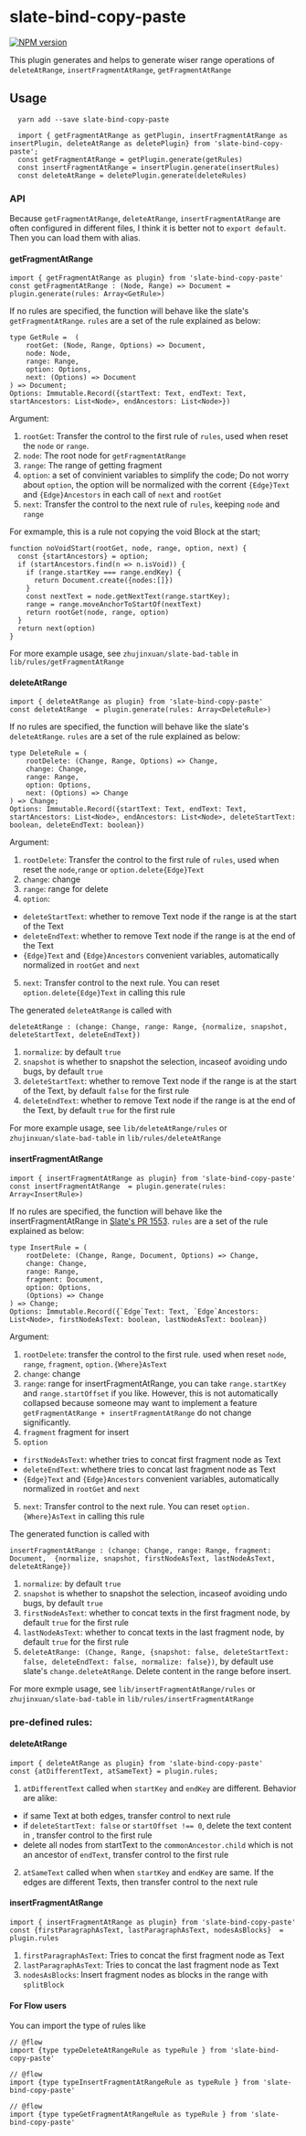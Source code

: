 # slate-bind-copy-paste

[![NPM version](https://badge.fury.io/js/slate-bind-copy-paste.svg)](http://badge.fury.io/js/slate-bind-copy-paste)

This plugin generates and helps to generate wiser range operations of `deleteAtRange`, `insertFragmentAtRange`, `getFragmentAtRange`

## Usage

```
  yarn add --save slate-bind-copy-paste
```

```
  import { getFragmentAtRange as getPlugin, insertFragmentAtRange as insertPlugin, deleteAtRange as deletePlugin} from 'slate-bind-copy-paste';
  const getFragmentAtRange = getPlugin.generate(getRules)
  const insertFragmentAtRange = insertPlugin.generate(insertRules)
  const deleteAtRange = deletePlugin.generate(deleteRules)
```

### API

Because `getFragmentAtRange`, `deleteAtRange`, `insertFragmentAtRange` are often configured in different files, I think it is better not to `export default`.
Then you can load them with alias.

#### getFragmentAtRange

```
import { getFragmentAtRange as plugin} from 'slate-bind-copy-paste'
const getFragmentAtRange : (Node, Range) => Document = plugin.generate(rules: Array<GetRule>)
```

If no rules are specified, the function will behave like the slate's `getFragmentAtRange`.
`rules` are a set of the rule explained as below:

```
type GetRule =  (
    rootGet: (Node, Range, Options) => Document,
    node: Node,
    range: Range,
    option: Options,
    next: (Options) => Document
) => Document;
Options: Immutable.Record({startText: Text, endText: Text, startAncestors: List<Node>, endAncestors: List<Node>})
```

Argument:

1.  `rootGet`: Transfer the control to the first rule of `rules`, used when reset the `node` or `range`.
2.  `node`: The root node for `getFragmentAtRange`
3.  `range`: The range of getting fragment
4.  `option`: a set of convinient variables to simplify the code; Do not worry about `option`, the option will be normalized with the corrent `{Edge}Text` and `{Edge}Ancestors` in each call of `next` and `rootGet`
5.  `next`: Transfer the control to the next rule of `rules`, keeping `node` and `range`

For exmample, this is a rule not copying the void Block at the start;

```
function noVoidStart(rootGet, node, range, option, next) {
  const {startAncestors} = option;
  if (startAncestors.find(n => n.isVoid)) {
    if (range.startKey === range.endKey) {
      return Document.create({nodes:[]})
    }
    const nextText = node.getNextText(range.startKey);
    range = range.moveAnchorToStartOf(nextText)
    return rootGet(node, range, option)
  }
  return next(option)
}
```

For more example usage, see `zhujinxuan/slate-bad-table` in `lib/rules/getFragmentAtRange`

#### deleteAtRange

```
import { deleteAtRange as plugin} from 'slate-bind-copy-paste'
const deleteAtRange  = plugin.generate(rules: Array<DeleteRule>)
```

If no rules are specified, the function will behave like the slate's `deleteAtRange`.
`rules` are a set of the rule explained as below:

```
type DeleteRule = (
    rootDelete: (Change, Range, Options) => Change,
    change: Change,
    range: Range,
    option: Options,
    next: (Options) => Change
) => Change;
Options: Immutable.Record({startText: Text, endText: Text, startAncestors: List<Node>, endAncestors: List<Node>, deleteStartText: boolean, deleteEndText: boolean})
```

Argument:

1.  `rootDelete`: Transfer the control to the first rule of `rules`, used when reset the `node`,`range` or `option.delete{Edge}Text`
2.  `change`: change
3.  `range`: range for delete
4.  `option`:

- `deleteStartText`: whether to remove Text node if the range is at the start of the Text
- `deleteEndText`: whether to remove Text node if the range is at the end of the Text
- `{Edge}Text` and `{Edge}Ancestors` convenient variables, automatically normalized in `rootGet` and `next`

5.  `next`: Transfer control to the next rule. You can reset `option.delete{Edge}Text` in calling this rule

The generated `deleteAtRange` is called with

```
deleteAtRange : (change: Change, range: Range, {normalize, snapshot, deleteStartText, deleteEndText})
```

1.  `normalize`: by default `true`
1.  `snapshot` is whether to snapshot the selection, incaseof avoiding undo bugs, by default `true`
1.  `deleteStartText`: whether to remove Text node if the range is at the start of the Text, by default `false` for the first rule
1.  `deleteEndText`: whether to remove Text node if the range is at the end of the Text, by default `true` for the first rule

For more example usage, see `lib/deleteAtRange/rules` or `zhujinxuan/slate-bad-table` in `lib/rules/deleteAtRange`

#### insertFragmentAtRange

```
import { insertFragmentAtRange as plugin} from 'slate-bind-copy-paste'
const insertFragmentAtRange  = plugin.generate(rules: Array<InsertRule>)
```

If no rules are specified, the function will behave like the insertFragmentAtRange in [Slate's PR 1553](https://github.com/ianstormtaylor/slate/pull/1553).
`rules` are a set of the rule explained as below:

```
type InsertRule = (
    rootDelete: (Change, Range, Document, Options) => Change,
    change: Change,
    range: Range,
    fragment: Document,
    option: Options,
    (Options) => Change
) => Change;
Options: Immutable.Record({`Edge`Text: Text, `Edge`Ancestors: List<Node>, firstNodeAsText: boolean, lastNodeAsText: boolean})
```

Argument:

1.  `rootDelete`: transfer the control to the first rule. used when reset `node`, `range`, `fragment`, `option.{Where}AsText`
2.  `change`: change
3.  `range`: range for insertFragmentAtRange, you can take `range.startKey` and `range.startOffset` if you like. However, this is not automatically collapsed because
    someone may want to implement a feature `getFragmentAtRange + insertFragmentAtRange` do not change significantly.
4.  `fragment` fragment for insert
5.  `option`

- `firstNodeAsText`: whether tries to concat first fragment node as Text
- `deleteEndText`: whethere tries to concat last fragment node as Text
- `{Edge}Text` and `{Edge}Ancestors` convenient variables, automatically normalized in `rootGet` and `next`

5.  `next`: Transfer control to the next rule. You can reset `option.{Where}AsText` in calling this rule

The generated function is called with

```
insertFragmentAtRange : (change: Change, range: Range, fragment: Document,  {normalize, snapshot, firstNodeAsText, lastNodeAsText, deleteAtRange})
```

1.  `normalize`: by default `true`
1.  `snapshot` is whether to snapshot the selection, incaseof avoiding undo bugs, by default `true`
1.  `firstNodeAsText`: whether to concat texts in the first fragment node, by default `true` for the first rule
1.  `lastNodeAsText`: whether to concat texts in the last fragment node, by default `true` for the first rule
1.  `deleteAtRange: (Change, Range, {snapshot: false, deleteStartText: false, deleteEndText: false, normalize: false})`, by default use slate's `change.deleteAtRange`. Delete content in the range before insert.

For more exmple usage, see `lib/insertFragmentAtRange/rules` or `zhujinxuan/slate-bad-table` in `lib/rules/insertFragmentAtRange`

### pre-defined rules:

#### deleteAtRange

```
import { deleteAtRange as plugin} from 'slate-bind-copy-paste'
const {atDifferentText, atSameText} = plugin.rules;
```

1.  `atDifferentText` called when `startKey` and `endKey` are different. Behavior are alike:

- if same Text at both edges, transfer control to next rule
- if `deleteStartText: false` or `startOffset !== 0`, delete the text content in , transfer control to the first rule
- delete all nodes from startText to the `commonAncestor.child` which is not an ancestor of `endText`, transfer control to the first rule

2.  `atSameText` called when when `startKey` and `endKey` are same. If the edges are different Texts, then transfer control to the next rule

#### insertFragmentAtRange

```
import { insertFragmentAtRange as plugin} from 'slate-bind-copy-paste'
const {firstParagraphAsText, lastParagraphAsText, nodesAsBlocks}  = plugin.rules
```

1.  `firstParagraphAsText`: Tries to concat the first fragment node as Text
2.  `lastParagraphAsText`: Tries to concat the last fragment node as Text
3.  `nodesAsBlocks`: Insert fragment nodes as blocks in the range with `splitBlock`

#### For Flow users

You can import the type of rules like

```
// @flow
import {type typeDeleteAtRangeRule as typeRule } from 'slate-bind-copy-paste'
```

```
// @flow
import {type typeInsertFragmentAtRangeRule as typeRule } from 'slate-bind-copy-paste'
```

```
// @flow
import {type typeGetFragmentAtRangeRule as typeRule } from 'slate-bind-copy-paste'
```

